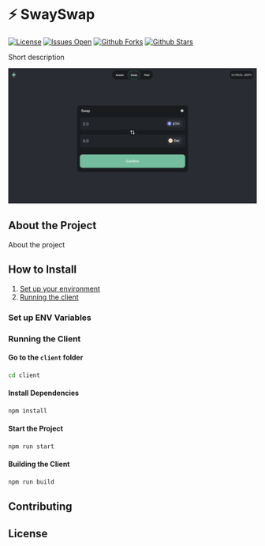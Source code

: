 # ⚡️ SwaySwap
[![License](https://img.shields.io/github/license/FuelLabs/swayswap)](https://github.com/FuelLabs/swayswap)
[![Issues Open](https://img.shields.io/github/issues/FuelLabs/swayswap)](https://github.com/FuelLabs/swayswap)
[![Github Forks](https://img.shields.io/github/forks/FuelLabs/swayswap)](https://github.com/FuelLabs/swayswap)
[![Github Stars](https://img.shields.io/github/stars/FuelLabs/swayswap)](https://github.com/FuelLabs/swayswap)

Short description
    

![SwaySwap Interface](cover.png)

## About the Project

About the project

## How to Install

1. [Set up your environment](#set-up-env-variables)
2. [Running the client](#running-the-client)


### Set up ENV Variables

### Running the Client

#### Go to the `client` folder

```sh
cd client
```

#### Install Dependencies

```sh
npm install
```


#### Start the Project

```sh
npm run start
```

#### Building the Client

```sh
npm run build
```

## Contributing

## License